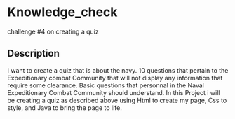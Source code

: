 # Knowledge_check
challenge #4 on creating a quiz 

## Description 
I want to create a quiz that is about the navy. 10 questions that pertain to the Expeditionary combat Community that will not display any information that require some clearance. Basic questions that personnal in the Naval Expeditionary Combat Community should understand. In this Project i will be creating a quiz as described above using Html to create my page, Css to style, and Java to bring the page to life.

